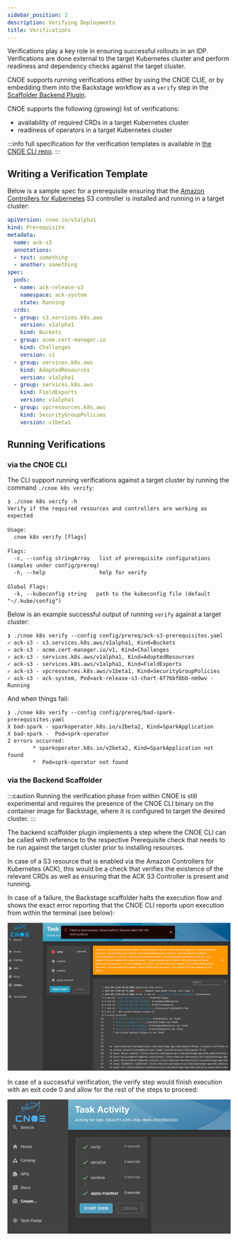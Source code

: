 ```yaml
---
sidebar_position: 2
description: Verifying Deployments
title: Verifications
---
```


Verifications play a key role in ensuring successful rollouts in an IDP.
Verifications are done external to the target Kubernetes cluster and perform
readiness and dependency checks against the target cluster.

CNOE supports running verifications either by using the CNOE CLIE, or
by embedding them into the Backstage workflow as a `verify` step in the
[Scaffolder Backend Plugin](/docs/reference-implementation/plugins/scaffolder-backend).

CNOE supports the following (growing) list of verifications:
- availability of required CRDs in a target Kubernetes cluster
- readiness of operators in a target Kubernetes cluster

:::info
full specification for the verification templates is available in [the CNOE CLI
repo](https://github.com/cnoe-io/cnoe-cli/tree/main/config/templates). 
:::

## Writing a Verification Template

Below is a sample
spec for a prerequisite ensuring that the [Amazon Controllers for Kubernetes](https://aws-controllers-k8s.github.io/community/)
S3 controller is installed and running in a target cluster:

```yaml
apiVersion: cnoe.io/v1alpha1
kind: Prerequisite
metadata:
  name: ack-s3
  annotations:
  - test: something
  - another: something
spec:
  pods:
  - name: ack-release-s3
    namespace: ack-system
    state: Running
  crds:
  - group: s3.services.k8s.aws
    version: v1alpha1
    kind: Buckets
  - group: acme.cert-manager.io
    kind: Challenges
    version: v1
  - group: services.k8s.aws
    kind: AdoptedResources
    version: v1alpha1
  - group: services.k8s.aws
    kind: FieldExports
    version: v1alpha1
  - group: vpcresources.k8s.aws
    kind: SecurityGroupPolicies
    version: v1beta1
```

## Running Verifications

### via the CNOE CLI

The CLI support running verifications against a target cluster by running the
command `./cnoe k8s verify`:

```
❯ ./cnoe k8s verify -h
Verify if the required resources and controllers are working as expected

Usage:
  cnoe k8s verify [flags]

Flags:
  -c, --config stringArray   list of prerequisite configurations (samples under config/prereq)
  -h, --help                 help for verify

Global Flags:
  -k, --kubeconfig string   path to the kubeconfig file (default "~/.kube/config")
```

Below is an example successful output of running `verify` against a target cluster:

```
❯ ./cnoe k8s verify --config config/prereq/ack-s3-prerequisites.yaml
✓ ack-s3 - s3.services.k8s.aws/v1alpha1, Kind=Buckets
✓ ack-s3 - acme.cert-manager.io/v1, Kind=Challenges
✓ ack-s3 - services.k8s.aws/v1alpha1, Kind=AdoptedResources
✓ ack-s3 - services.k8s.aws/v1alpha1, Kind=FieldExports
✓ ack-s3 - vpcresources.k8s.aws/v1beta1, Kind=SecurityGroupPolicies
✓ ack-s3 - ack-system, Pod=ack-release-s3-chart-8f76bf8bb-nm9wv - Running
```

And when things fail:

```
❯ ./cnoe k8s verify --config config/prereq/bad-spark-prerequisites.yaml
X bad-spark - sparkoperator.k8s.io/v2beta2, Kind=SparkApplication
X bad-spark -  Pod=sprk-operator
2 errors occurred:
        * sparkoperator.k8s.io/v2beta2, Kind=SparkApplication not found
        *  Pod=sprk-operator not found
```

### via the Backend Scaffolder

:::caution
Running the verification phase from within CNOE is still experimental and
requires the presence of the CNOE CLI binary on the container image for
Backstage, where it is configured to target the desired cluster.
:::

The backend scaffolder plugin implements a step where the CNOE CLI can be called
with reference to the respective Prerequisite check that needs to be run against
the target cluster prior to installing resources.

In case of a S3 resource that is enabled via the Amazon Controllers for
Kubernetes (ACK), this would be a check that verifies the existence of the
relevant CRDs as well as ensuring that the ACK S3 Controller is present and
running.

In case of a failure, the Backstage scaffolder halts the execution flow and
shows the exact error reporting that the CNOE CLI reports upon execution from
within the terminal (see below):

![verify](images/verify.png)

In case of a successful verification, the verify step would finish execution
with an exit code 0 and allow for the rest of the steps to proceed:

![deploy](images/7-deploy-resource.png)
